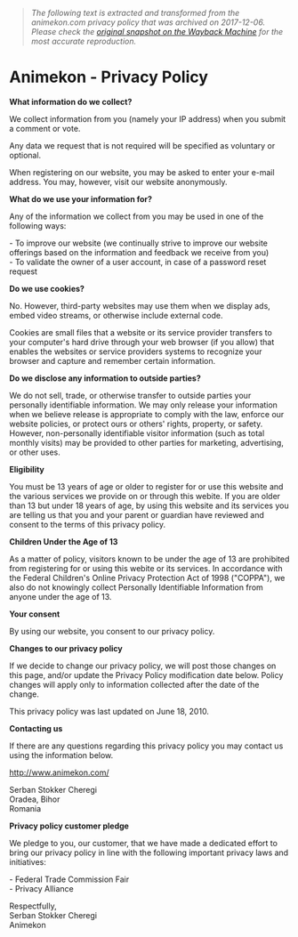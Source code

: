 > *The following text is extracted and transformed from the animekon.com privacy policy that was archived on 2017-12-06. Please check the [original snapshot on the Wayback Machine](https://web.archive.org/web/20171206155822id_/http%3A//www.animekon.com/privacy.html) for the most accurate reproduction.*

# Animekon - Privacy Policy

**What information do we collect?**

We collect information from you (namely your IP address) when you submit a comment or vote.

Any data we request that is not required will be specified as voluntary or optional.

When registering on our website, you may be asked to enter your e-mail address. You may, however, visit our website anonymously.

 **What do we use your information for?**

Any of the information we collect from you may be used in one of the following ways:

\- To improve our website (we continually strive to improve our website offerings based on the information and feedback we receive from you)  
\- To validate the owner of a user account, in case of a password reset request

 **Do we use cookies?**

No. However, third-party websites may use them when we display ads, embed video streams, or otherwise include external code.

Cookies are small files that a website or its service provider transfers to your computer's hard drive through your web browser (if you allow) that enables the websites or service providers systems to recognize your browser and capture and remember certain information.

 **Do we disclose any information to outside parties?**

We do not sell, trade, or otherwise transfer to outside parties your personally identifiable information. We may only release your information when we believe release is appropriate to comply with the law, enforce our website policies, or protect ours or others' rights, property, or safety. However, non-personally identifiable visitor information (such as total monthly visits) may be provided to other parties for marketing, advertising, or other uses.

 **Eligibility**

You must be 13 years of age or older to register for or use this website and the various services we provide on or through this webite. If you are older than 13 but under 18 years of age, by using this website and its services you are telling us that you and your parent or guardian have reviewed and consent to the terms of this privacy policy.

 **Children Under the Age of 13**

As a matter of policy, visitors known to be under the age of 13 are prohibited from registering for or using this webite or its services. In accordance with the Federal Children's Online Privacy Protection Act of 1998 ("COPPA"), we also do not knowingly collect Personally Identifiable Information from anyone under the age of 13.

 **Your consent**

By using our website, you consent to our privacy policy.

 **Changes to our privacy policy**

If we decide to change our privacy policy, we will post those changes on this page, and/or update the Privacy Policy modification date below. Policy changes will apply only to information collected after the date of the change.

This privacy policy was last updated on June 18, 2010.

 **Contacting us**

If there are any questions regarding this privacy policy you may contact us using the information below.

http://www.animekon.com/

Serban Stokker Cheregi  
Oradea, Bihor  
Romania

 **Privacy policy customer pledge**

We pledge to you, our customer, that we have made a dedicated effort to bring our privacy policy in line with the following important privacy laws and initiatives:

\- Federal Trade Commission Fair  
\- Privacy Alliance

Respectfully,  
Serban Stokker Cheregi  
Animekon

